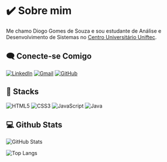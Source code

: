 # ✔️ Sobre mim

Me chamo Diogo Gomes de Souza e sou estudante de Análise e Desenvolvimento de Sistemas no [Centro Universitário Uniftec](https://www.unifteconline.com.br).


## 🗨️ Conecte-se Comigo
[![LinkedIn](https://img.shields.io/badge/LinkedIn-5E9F7F?style=for-the-badge&logo=linkedin&logoColor=FDCB82)](https://www.linkedin.com/in/diogo-gomes-de-souza-144325187)
[![Gmail](https://img.shields.io/badge/Gmail-5E9F7F?style=for-the-badge&logo=gmail&logoColor=FDCB82)](mailto:imdiogogs@gmail.com)
[![GitHub](https://img.shields.io/badge/GitHub-5E9F7F?style=for-the-badge&logo=github&logoColor=FDCB82)](https://github.com/diougog)

## 📖 Stacks
![HTML5](https://img.shields.io/badge/HTML5-5E9F7F?style=for-the-badge&logo=html5&logoColor=FDCB82)
![CSS3](https://img.shields.io/badge/CSS3-5E9F7F?style=for-the-badge&logo=css3&logoColor=FDCB82)
![JavaScript](https://img.shields.io/badge/JavaScript-5E9F7F?style=for-the-badge&logo=javascript&logoColor=FDCB82)
![Java](https://img.shields.io/badge/java-5E9F7F?style=for-the-badge&logo=openjdk&logoColor=FDCB82)

## 💻 Github Stats

![GitHub Stats](https://github-readme-stats.vercel.app/api?username=diougog&theme_color=&bg_color=5E9F7F&border_color=30A3DC&show_icons=true&icon_color=FDCB82&title_color=FDCB82&text_color=FFF)

![Top Langs](https://github-readme-stats.vercel.app/api/top-langs/?username=diougog&layout=compact&bg_color=5E9F7F&border_color=30A3DC&title_color=FDCB82&text_color=FFF)
